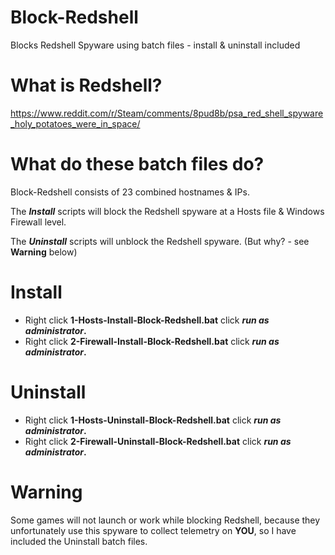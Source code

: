 # Block-Redshell
Blocks Redshell Spyware using batch files - install & uninstall included

# What is Redshell?
https://www.reddit.com/r/Steam/comments/8pud8b/psa_red_shell_spyware_holy_potatoes_were_in_space/

# What do these batch files do?
Block-Redshell consists of 23 combined hostnames & IPs.

The **_Install_** scripts will block the Redshell spyware at a Hosts file & Windows Firewall level.

The **_Uninstall_** scripts will unblock the Redshell spyware. (But why? - see **Warning** below)

# Install
- Right click **1-Hosts-Install-Block-Redshell.bat** click **_run as administrator_.**
- Right click **2-Firewall-Install-Block-Redshell.bat** click **_run as administrator_.**

# Uninstall
- Right click **1-Hosts-Uninstall-Block-Redshell.bat** click **_run as administrator_.**
- Right click **2-Firewall-Uninstall-Block-Redshell.bat** click **_run as administrator_.**

# Warning
Some games will not launch or work while blocking Redshell, because they unfortunately use this spyware to collect telemetry on **YOU**, so I have included the Uninstall batch files.